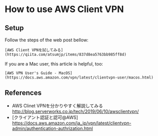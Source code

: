 # How to use AWS Client VPN

## Setup

Follow the steps of the web post bellow:

    [AWS Client VPNを試してみる](https://qiita.com/atsumjp/items/837d8ea5763bb985ff8d)

If you are a Mac user, this article is helpful, too:

    [AWS VPN User's Guide - MacOS](https://docs.aws.amazon.com/vpn/latest/clientvpn-user/macos.html)

## References

* AWS Clinet VPNを分かりやすく解説してみる  
  http://blog.serverworks.co.jp/tech/2019/06/10/awsclientvpn/
* [クライアント認証と認可@AWS]  
  https://docs.aws.amazon.com/ja_jp/vpn/latest/clientvpn-admin/authentication-authrization.html

